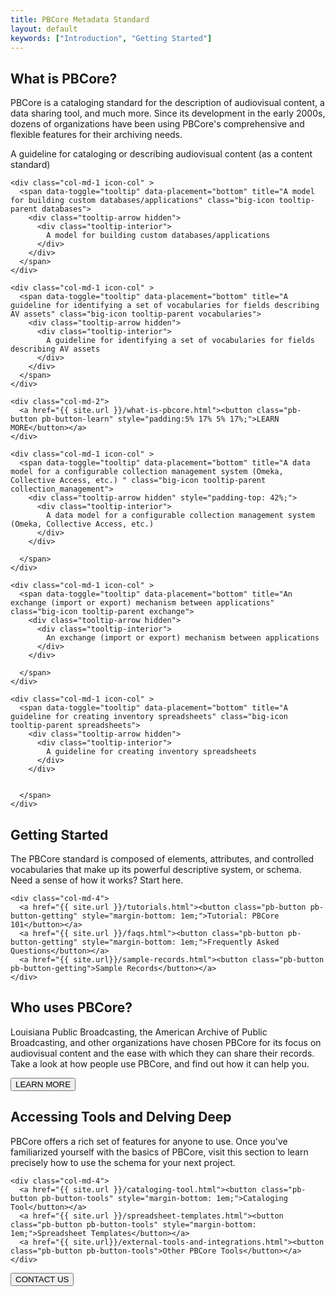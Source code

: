 ```yaml
---
title: PBCore Metadata Standard
layout: default
keywords: ["Introduction", "Getting Started"]
---
```

<section id="what-is-pbcore" class="">
  <h2 class="blue title">What is PBCore?</h2>
  <p class="index-text">PBCore is a cataloging standard for the description of audiovisual content, a data sharing tool, and much more. Since its development in the early 2000s, dozens of organizations have been using PBCore's comprehensive and flexible features for their archiving needs.</p>

  <div class="row">
    <div class="col-md-1 icon-col">
      <span data-toggle="tooltip" data-placement="bottom" title="A guideline for cataloging or describing audiovisual content (as a content standard)" class="big-icon tooltip-parent cataloging">
        <div class="tooltip-arrow hidden">
          <div class="tooltip-interior">
            A guideline for cataloging or describing audiovisual content (as a content standard)
          </div>
        </div>
      </span>
    </div>

    <div class="col-md-1 icon-col" >
      <span data-toggle="tooltip" data-placement="bottom" title="A model for building custom databases/applications" class="big-icon tooltip-parent databases">
        <div class="tooltip-arrow hidden">
          <div class="tooltip-interior">
            A model for building custom databases/applications
          </div>
        </div>
      </span>
    </div>

    <div class="col-md-1 icon-col" >
      <span data-toggle="tooltip" data-placement="bottom" title="A guideline for identifying a set of vocabularies for fields describing AV assets" class="big-icon tooltip-parent vocabularies">
        <div class="tooltip-arrow hidden">
          <div class="tooltip-interior">
            A guideline for identifying a set of vocabularies for fields describing AV assets
          </div>
        </div>        
      </span>
    </div>

    <div class="col-md-2">
      <a href="{{ site.url }}/what-is-pbcore.html"><button class="pb-button pb-button-learn" style="padding:5% 17% 5% 17%;">LEARN MORE</button></a>
    </div>

    <div class="col-md-1 icon-col" >
      <span data-toggle="tooltip" data-placement="bottom" title="A data model for a configurable collection management system (Omeka, Collective Access, etc.) " class="big-icon tooltip-parent collection_management">
        <div class="tooltip-arrow hidden" style="padding-top: 42%;">
          <div class="tooltip-interior">
            A data model for a configurable collection management system (Omeka, Collective Access, etc.)
          </div>
        </div>

      </span>
    </div>

    <div class="col-md-1 icon-col" >
      <span data-toggle="tooltip" data-placement="bottom" title="An exchange (import or export) mechanism between applications" class="big-icon tooltip-parent exchange">
        <div class="tooltip-arrow hidden">
          <div class="tooltip-interior">
            An exchange (import or export) mechanism between applications
          </div>
        </div>        

      </span>
    </div>

    <div class="col-md-1 icon-col" >
      <span data-toggle="tooltip" data-placement="bottom" title="A guideline for creating inventory spreadsheets" class="big-icon tooltip-parent spreadsheets">
        <div class="tooltip-arrow hidden">
          <div class="tooltip-interior">
            A guideline for creating inventory spreadsheets
          </div>
        </div>


      </span>
    </div>

  </div>
</section>

<section id="getting-started" class="blue-back">
  <div class="row">
    <div class="col-md-12">
      <h2 class="med-title bold">Getting Started</h2>
    </div>
  </div>

  <div class="row">
    <div class="col-md-8 bold index-text">
      The PBCore standard is composed of elements, attributes, and controlled vocabularies that make up its powerful descriptive system, or schema. Need a sense of how it works? Start here.
    </div>

    <div class="col-md-4">
      <a href="{{ site.url }}/tutorials.html"><button class="pb-button pb-button-getting" style="margin-bottom: 1em;">Tutorial: PBCore 101</button></a>
      <a href="{{ site.url }}/faqs.html"><button class="pb-button pb-button-getting" style="margin-bottom: 1em;">Frequently Asked Questions</button></a>
      <a href="{{ site.url}}/sample-records.html"><button class="pb-button pb-button-getting">Sample Records</button></a>
    </div>
  </div>

</section>
<section id="who-uses-pbcore" class="dark-grey">
  <h2 class="title red" style="font-weight: light!important;">Who uses PBCore?</h2>
  <p class="index-text">Louisiana Public Broadcasting, the American Archive of Public Broadcasting, and other organizations have chosen PBCore for its focus on audiovisual content and the ease with which they can share their records. Take a look at how people use PBCore, and find out how it can help you.</p>
  <a href="{{ site.url }}/pbcore-users.html"><button class="pb-button pb-button-who">LEARN MORE</button></a>
</section>
<section id="accessing-tools" class="grey-back">
  <h2 class="red med-title bold">Accessing Tools and Delving Deep</h2>

  <div class="row">
    <div class="col-md-8">
      <p class="bold index-text">PBCore offers a rich set of features for anyone to use. Once you've familiarized yourself with the basics of PBCore, visit this section to learn precisely how to use the schema for your next project.</p>
    </div>

    <div class="col-md-4">
      <a href="{{ site.url }}/cataloging-tool.html"><button class="pb-button pb-button-tools" style="margin-bottom: 1em;">Cataloging Tool</button></a>
      <a href="{{ site.url }}/spreadsheet-templates.html"><button class="pb-button pb-button-tools" style="margin-bottom: 1em;">Spreadsheet Templates</button></a>
      <a href="{{ site.url}}/external-tools-and-integrations.html"><button class="pb-button pb-button-tools">Other PBCore Tools</button></a>
    </div>
  </div>
</section>

<section>
  <a href="{{ site.url }}/contact.html"><button class="pb-button pb-button-learn">CONTACT US</button></a>
</section>
